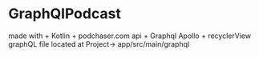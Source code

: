 # GraphQlPodcast
made with + Kotlin + podchaser.com api + Graphql Apollo + recyclerView
graphQL file located at Project-> app/src/main/graphql
